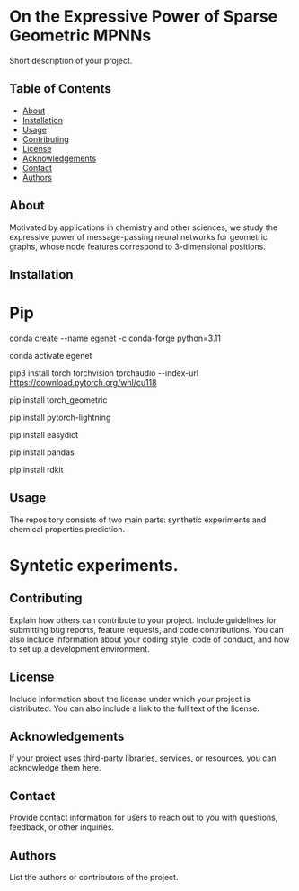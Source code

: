 # On the Expressive Power of Sparse Geometric MPNNs

Short description of your project.

## Table of Contents

- [About](#about)
- [Installation](#installation)
- [Usage](#usage)
- [Contributing](#contributing)
- [License](#license)
- [Acknowledgements](#acknowledgements)
- [Contact](#contact)
- [Authors](#authors)

## About

Motivated by applications in chemistry and other sciences, we study the expressive power of message-passing neural networks for geometric graphs, whose node features correspond to 3-dimensional positions. 

## Installation

# Pip
conda create --name egenet -c conda-forge python=3.11

conda activate egenet

pip3 install torch torchvision torchaudio --index-url https://download.pytorch.org/whl/cu118

pip install torch_geometric

pip install pytorch-lightning

pip install easydict

pip install pandas

pip install rdkit



## Usage

The repository consists of two main parts: synthetic experiments and chemical properties prediction.
# Syntetic experiments.

## Contributing

Explain how others can contribute to your project. Include guidelines for submitting bug reports, feature requests, and code contributions. You can also include information about your coding style, code of conduct, and how to set up a development environment.

## License

Include information about the license under which your project is distributed. You can also include a link to the full text of the license.

## Acknowledgements

If your project uses third-party libraries, services, or resources, you can acknowledge them here.

## Contact

Provide contact information for users to reach out to you with questions, feedback, or other inquiries.

## Authors

List the authors or contributors of the project.
